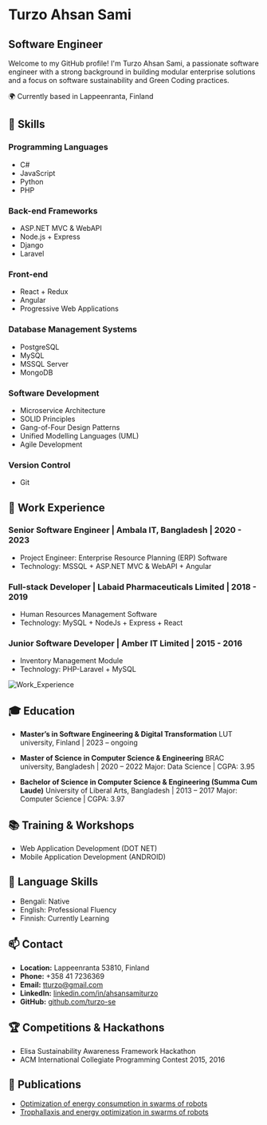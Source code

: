 # Turzo Ahsan Sami

## Software Engineer 

Welcome to my GitHub profile! I'm Turzo Ahsan Sami, a passionate software engineer with a strong background in building modular enterprise solutions and a focus on software sustainability and Green Coding practices.

🌍 Currently based in Lappeenranta, Finland

## 🔧 Skills

### Programming Languages
- C#
- JavaScript
- Python
- PHP

### Back-end Frameworks
- ASP.NET MVC & WebAPI
- Node.js + Express
- Django
- Laravel

### Front-end
- React + Redux
- Angular
- Progressive Web Applications

### Database Management Systems
- PostgreSQL
- MySQL
- MSSQL Server
- MongoDB

### Software Development
- Microservice Architecture
- SOLID Principles
- Gang-of-Four Design Patterns
- Unified Modelling Languages (UML)
- Agile Development

### Version Control
- Git

## 🚀 Work Experience

### Senior Software Engineer | Ambala IT, Bangladesh | 2020 - 2023
- Project Engineer: Enterprise Resource Planning (ERP) Software
- Technology: MSSQL + ASP.NET MVC & WebAPI + Angular

### Full-stack Developer | Labaid Pharmaceuticals Limited | 2018 - 2019
- Human Resources Management Software
- Technology: MySQL + NodeJs + Express + React

### Junior Software Developer | Amber IT Limited | 2015 - 2016
- Inventory Management Module
- Technology: PHP-Laravel + MySQL


![Work_Experience]([https://example.com/path/to/your/image.jpg](https://github.com/ahsan-sami-turzo/ahsan-sami-turzo/blob/main/Untitled.png))


## 🎓 Education

- **Master’s in Software Engineering & Digital Transformation**
  LUT university, Finland | 2023 – ongoing

- **Master of Science in Computer Science & Engineering**
  BRAC university, Bangladesh | 2020 – 2022
  Major: Data Science | CGPA: 3.95

- **Bachelor of Science in Computer Science & Engineering (Summa Cum Laude)**
  University of Liberal Arts, Bangladesh | 2013 – 2017
  Major: Computer Science | CGPA: 3.97

## 📚 Training & Workshops

- Web Application Development (DOT NET)
- Mobile Application Development (ANDROID)

## 🌱 Language Skills

- Bengali: Native
- English: Professional Fluency
- Finnish: Currently Learning

## 📫 Contact

- **Location:** Lappeenranta 53810, Finland
- **Phone:** +358 41 7236369
- **Email:** tturzo@gmail.com
- **LinkedIn:** [linkedin.com/in/ahsansamiturzo](https://linkedin.com/in/ahsansamiturzo)
- **GitHub:** [github.com/turzo-se](https://github.com/turzo-se)

## 🏆 Competitions & Hackathons

- Elisa Sustainability Awareness Framework Hackathon
- ACM International Collegiate Programming Contest 2015, 2016


## 📰 Publications

- [Optimization of energy consumption in swarms of robots](link)
- [Trophallaxis and energy optimization in swarms of robots](link)
